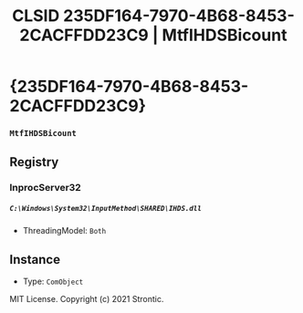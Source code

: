 ﻿---
title: "CLSID 235DF164-7970-4B68-8453-2CACFFDD23C9 | MtfIHDSBicount"
excerpt: What is COM-Object CLSID 235DF164-7970-4B68-8453-2CACFFDD23C9?
---

# {235DF164-7970-4B68-8453-2CACFFDD23C9}

### `MtfIHDSBicount`

## Registry


### InprocServer32

##### `C:\Windows\System32\InputMethod\SHARED\IHDS.dll`
* ThreadingModel: `Both`

## Instance

* Type: `ComObject`

MIT License. Copyright (c) 2021 Strontic.


